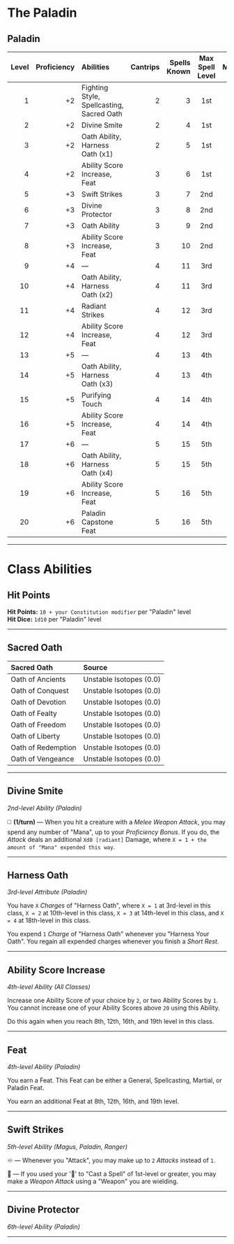 # The Paladin

## Paladin

| Level | Proficiency | Abilities                                 | Cantrips | Spells Known | Max Spell Level | Mana |
|------:|------------:|:------------------------------------------|---------:|-------------:|:---------------:|-----:|
|     1 |          +2 | Fighting Style, Spellcasting, Sacred Oath |        2 |            3 |       1st       |    3 |
|     2 |          +2 | Divine Smite                              |        2 |            4 |       1st       |    3 |
|     3 |          +2 | Oath Ability, Harness Oath (x1)           |        2 |            5 |       1st       |    6 |
|     4 |          +2 | Ability Score Increase, Feat              |        3 |            6 |       1st       |    6 |
|     5 |          +3 | Swift Strikes                             |        3 |            7 |       2nd       |    9 |
|     6 |          +3 | Divine Protector                          |        3 |            8 |       2nd       |    9 |
|     7 |          +3 | Oath Ability                              |        3 |            9 |       2nd       |   12 |
|     8 |          +3 | Ability Score Increase, Feat              |        3 |           10 |       2nd       |   12 |
|     9 |          +4 | —                                         |        4 |           11 |       3rd       |   15 |
|    10 |          +4 | Oath Ability, Harness Oath (x2)           |        4 |           11 |       3rd       |   15 |
|    11 |          +4 | Radiant Strikes                           |        4 |           12 |       3rd       |   18 |
|    12 |          +4 | Ability Score Increase, Feat              |        4 |           12 |       3rd       |   18 |
|    13 |          +5 | —                                         |        4 |           13 |       4th       |   21 |
|    14 |          +5 | Oath Ability, Harness Oath (x3)           |        4 |           13 |       4th       |   21 |
|    15 |          +5 | Purifying Touch                           |        4 |           14 |       4th       |   24 |
|    16 |          +5 | Ability Score Increase, Feat              |        4 |           14 |       4th       |   24 |
|    17 |          +6 | —                                         |        5 |           15 |       5th       |   27 |
|    18 |          +6 | Oath Ability, Harness Oath (x4)           |        5 |           15 |       5th       |   27 |
|    19 |          +6 | Ability Score Increase, Feat              |        5 |           16 |       5th       |   30 |
|    20 |          +6 | Paladin Capstone Feat                     |        5 |           16 |       5th       |   30 |

---

# Class Abilities

## Hit Points

**Hit Points:** `10 + your Constitution modifier` per "Paladin" level  
**Hit Dice:**  `1d10` per "Paladin" level  

---

## Sacred Oath

| Sacred Oath        | Source                  |
|:-------------------|:------------------------|
| Oath of Ancients   | Unstable Isotopes (0.0) |
| Oath of Conquest   | Unstable Isotopes (0.0) |
| Oath of Devotion   | Unstable Isotopes (0.0) |
| Oath of Fealty     | Unstable Isotopes (0.0) |
| Oath of Freedom    | Unstable Isotopes (0.0) |
| Oath of Liberty    | Unstable Isotopes (0.0) |
| Oath of Redemption | Unstable Isotopes (0.0) |
| Oath of Vengeance  | Unstable Isotopes (0.0) |

---

## Divine Smite
*2nd-level Ability (Paladin)*  

◻️ **(1/turn)** — When you hit a creature with a *Melee Weapon Attack*, you may spend any number of "Mana", up to your *Proficiency Bonus*. If you do, the *Attack* deals an additional `Xd8 [radiant]` Damage, where `X = 1 + the amount of "Mana" expended this way`.

---

## Harness Oath
*3rd-level Attribute (Paladin)*  

You have `X` *Charges* of "Harness Oath", where `X = 1` at 3rd-level in this class, `X = 2` at 10th-level in this class, `X = 3` at 14th-level in this class, and `X = 4` at 18th-level in this class.

You expend `1` *Charge* of "Harness Oath" whenever you "Harness Your Oath". You regain all expended charges whenever you finish a *Short Rest*.

---

## Ability Score Increase
*4th-level Ability (All Classes)*  

Increase one Ability Score of your choice by `2`, or two Ability Scores by `1`. You cannot increase one of your Ability Scores above `20` using this Ability.

Do this again when you reach 8th, 12th, 16th, and 19th level in this class.

---

## Feat
*4th-level Ability (Paladin)*  

You earn a Feat. This Feat can be either a General, Spellcasting, Martial, or Paladin Feat.

You earn an additional Feat at 8th, 12th, 16th, and 19th level.

---

## Swift Strikes
*5th-level Ability (Magus, Paladin, Ranger)*  

♾️ — Whenever you "Attack", you may make up to `2` *Attacks* instead of `1`.

🔷 — If you used your '🔷' to "Cast a Spell" of 1st-level or greater, you may make a *Weapon Attack* using a "Weapon" you are wielding.

---

## Divine Protector
*6th-level Ability (Paladin)*  

<!-- 

A. 🔷 — "Harness Your Oath". If you do, creatures of your choice within range gain `Xd8` Temporary HP for 5 rounds, where `X = half your "Paladin" level (rounded down)`. 

B. ...

-->

---
